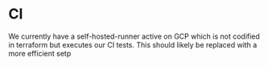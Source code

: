 # CI 

We currently have a self-hosted-runner active on GCP which is not codified in terraform but executes our CI tests. This should likely be replaced with a more efficient setp